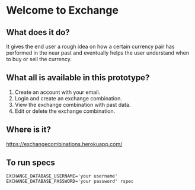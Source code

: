 # Welcome to Exchange

## What does it do?
It gives the end user a rough idea on how a certain currency pair has performed in the near past and eventually helps the user understand when to buy or sell the currency.

## What all is available in this prototype?
1. Create an account with your email.
2. Login and create an exchange combination.
3. View the exchange combination with past data.
4. Edit or delete the exchange combination.

## Where is it?
https://exchangecombinations.herokuapp.com/

## To run specs       

```EXCHANGE_DATABASE_USERNAME='your username' EXCHANGE_DATABASE_PASSWORD='your password' rspec```      
